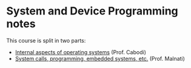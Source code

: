 # System and Device Programming notes

This course is split in two parts:
- [Internal aspects of operating systems](cabodi) (Prof. Cabodi)
- [System calls, programming, embedded systems, etc.](malnati) (Prof. Malnati)
